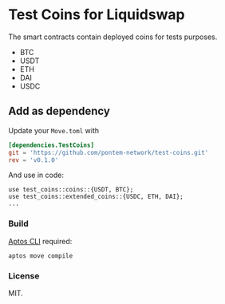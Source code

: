 # Test Coins for Liquidswap

The smart contracts contain deployed coins for tests purposes.

* BTC
* USDT
* ETH
* DAI
* USDC

## Add as dependency

Update your `Move.toml` with

```toml
[dependencies.TestCoins]
git = 'https://github.com/pontem-network/test-coins.git'
rev = 'v0.1.0'
```

And use in code:

```move
use test_coins::coins::{USDT, BTC};
use test_coins::extended_coins::{USDC, ETH, DAI};
...
```

### Build

[Aptos CLI](https://github.com/aptos-labs/aptos-core/releases) required:

    aptos move compile

### License

MIT.